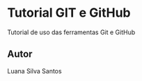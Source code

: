 # Tutorial GIT e GitHub 
Tutorial de uso das ferramentas Git e GitHub 
## Autor
Luana Silva Santos 
